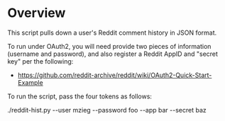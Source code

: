 # Overview

This script pulls down a user's Reddit comment history in JSON format.

To run under OAuth2, you will need provide two pieces of information
(username and password), and also register a Reddit AppID and "secret key"
per the following:

- https://github.com/reddit-archive/reddit/wiki/OAuth2-Quick-Start-Example

To run the script, pass the four tokens as follows:

./reddit-hist.py --user mzieg --password foo --app bar --secret baz
